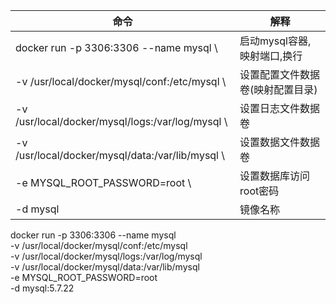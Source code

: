 
| 命令 | 解释 |
| --- | --- |
| docker run -p 3306:3306 --name mysql \ | 启动mysql容器,映射端口,换行 |
| -v /usr/local/docker/mysql/conf:/etc/mysql \ | 设置配置文件数据卷(映射配置目录) |
| -v /usr/local/docker/mysql/logs:/var/log/mysql \ | 设置日志文件数据卷 |
| -v /usr/local/docker/mysql/data:/var/lib/mysql \ | 设置数据文件数据卷 |
| -e MYSQL_ROOT_PASSWORD=root \ | 设置数据库访问root密码 |
| -d mysql | 镜像名称 |

docker run -p 3306:3306 --name mysql \
-v /usr/local/docker/mysql/conf:/etc/mysql \
-v /usr/local/docker/mysql/logs:/var/log/mysql \
-v /usr/local/docker/mysql/data:/var/lib/mysql \
-e MYSQL_ROOT_PASSWORD=root \
-d mysql:5.7.22